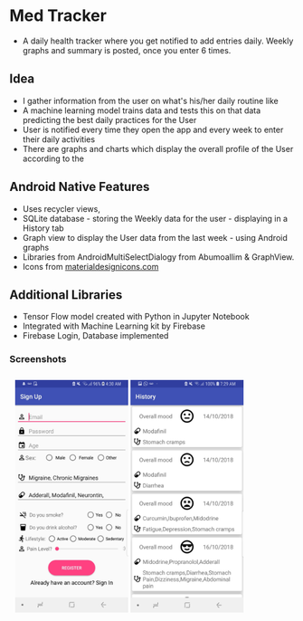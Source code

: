 # Med Tracker
* A daily health tracker where you get notified to add entries daily. Weekly graphs and summary is posted, once you enter 6 times.

## Idea
* I gather information from the user on what's his/her daily routine like
* A machine learning model trains data and tests this on that data predicting the best daily practices for the User
* User is notified every time they open the app and every week to enter their daily activities
* There are graphs and charts which display the overall profile of the User according to the 

## Android Native Features
* Uses recycler views, 
* SQLite database - storing the Weekly data for the user - displaying in a History tab
* Graph view to display the User data from the last week - using Android graphs
* Libraries from AndroidMultiSelectDialogy from Abumoallim & GraphView.
* Icons from [materialdesignicons.com](materialdesignicons.com)

## Additional Libraries
* Tensor Flow model created with Python in Jupyter Notebook
* Integrated with Machine Learning kit by Firebase
* Firebase Login, Database implemented


### Screenshots
<div style="float: left;padding: 5px;margin: 5px">
  <img src="Screenshots/Sign up.jpg" width="200">
  <img src="Screenshots/history.jpg" width="200">
</div>

